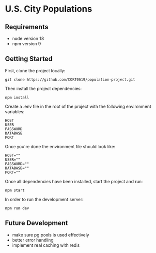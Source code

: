 # U.S. City Populations
## Requirements
- node version 18
- npm version 9

## Getting Started

First, clone the project locally:
```
git clone https://github.com/CORT0619/population-project.git
```

Then install the project dependencies:
```
npm install
```

Create a .env file in the root of the project with the following environment variables:
```
HOST
USER
PASSWORD
DATABASE
PORT

```

Once you're done the environment file should look like:
```
HOST=""
USER=""
PASSWORD=""
DATABASE=""
PORT=""
```



Once all dependencies have been installed, start the project and run:
```
npm start

```

In order to run the development server:
```
npm run dev
```

## Future Development
- make sure pg pools is used effectively
- better error handling
- implement real caching with redis